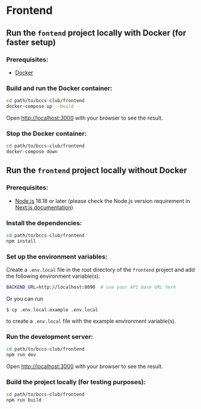# Frontend

## Run the `fontend` project locally with Docker (for faster setup)

### Prerequisites:

- [Docker](https://www.docker.com/get-started/)

### Build and run the Docker container:

```bash
cd path/to/bccs-club/frontend
docker-compose up --build
````

Open [http://localhost:3000](http://localhost:3000) with your browser to see the result.

### Stop the Docker container:

```bash
cd path/to/bccs-club/frontend
docker-compose down
```


## Run the `frontend` project locally without Docker

### Prerequisites:

- [Node.js](https://nodejs.org/) 18.18 or later (please check the Node.js version requirement in [Next.js documentation](https://nextjs.org/docs/getting-started/installation))

### Install the dependencies:

```bash
cd path/to/bccs-club/frontend
npm install
```

### Set up the environment variables:

Create a `.env.local` file in the root directory of the `frontend` project and add the following environment variable(s):

```bash
BACKEND_URL=http://localhost:8090  # use your API base URL here
```

Or you can run
```
$ cp .env.local.example .env.local
```
to create a `.env.local` file with the example environment variable(s).

### Run the development server:

```bash
cd path/to/bccs-club/frontend
npm run dev
```

Open [http://localhost:3000](http://localhost:3000) with your browser to see the result.

### Build the project locally (for testing purposes):

```bash
cd path/to/bccs-club/frontend
npm run build
```
